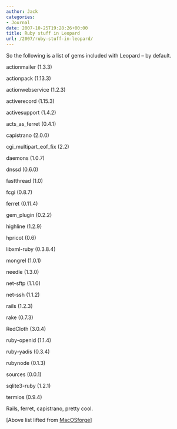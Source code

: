 ```yaml
---
author: Jack
categories:
- Journal
date: 2007-10-25T19:28:26+00:00
title: Ruby stuff in Leopard
url: /2007/ruby-stuff-in-leopard/
---
```


So the following is a list of gems included with Leopard &#8211; by default. 

actionmailer (1.3.3)
  

  
actionpack (1.13.3)
  

  
actionwebservice (1.2.3)
  

  
activerecord (1.15.3)
  

  
activesupport (1.4.2)
  

  
acts\_as\_ferret (0.4.1)
  

  
capistrano (2.0.0)
  

  
cgi\_multipart\_eof_fix (2.2)
  

  
daemons (1.0.7)
  

  
dnssd (0.6.0)
  

  
fastthread (1.0)
  

  
fcgi (0.8.7)
  

  
ferret (0.11.4)
  

  
gem_plugin (0.2.2)
  

  
highline (1.2.9)
  

  
hpricot (0.6)
  

  
libxml-ruby (0.3.8.4)
  

  
mongrel (1.0.1)
  

  
needle (1.3.0)
  

  
net-sftp (1.1.0)
  

  
net-ssh (1.1.2)
  

  
rails (1.2.3)
  

  
rake (0.7.3)
  

  
RedCloth (3.0.4)
  

  
ruby-openid (1.1.4)
  

  
ruby-yadis (0.3.4)
  

  
rubynode (0.1.3)
  

  
sources (0.0.1)
  

  
sqlite3-ruby (1.2.1)
  

  
termios (0.9.4) 

Rails, ferret, capistrano, pretty cool. 

[Above list lifted from [MacOSforge][1]]

 [1]: http://trac.macosforge.org/projects/ruby/wiki/WhatsNewInLeopard